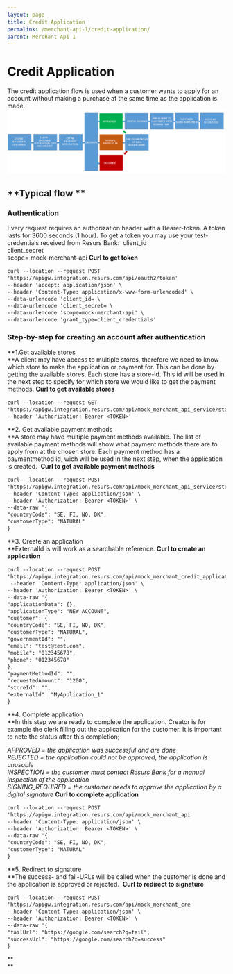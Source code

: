 ```yaml
---
layout: page
title: Credit Application
permalink: /merchant-api-1/credit-application/
parent: Merchant Api 1
---
```



# Credit Application 

The credit application flow is used when a customer wants to apply for
an account without making a purchase at the same time as the application
is made. 
![](../../attachments/71794848/71794865.png)
## **Typical flow **
### **Authentication**
Every request requires an authorization header with a Bearer-token. A
token lasts for 3600 seconds (1 hour). To get a token you may use your
test-credentials received from Resurs Bank: 
client_id  
client_secret  
scope= mock-merchant-api
**Curl to get token**
``` syntaxhighlighter-pre
curl --location --request POST 'https://apigw.integration.resurs.com/api/oauth2/token' 
--header 'accept: application/json' \
--header 'Content-Type: application/x-www-form-urlencoded' \
--data-urlencode 'client_id= \
--data-urlencode 'client_secret= \
--data-urlencode 'scope=mock-merchant-api' \
--data-urlencode 'grant_type=client_credentials'
```
### Step-by-step for creating an account after authentication
**1.Get available stores  
**A client may have access to multiple stores, therefore we need to know
which store to make the application or payment for. This can be done by
getting the available stores. Each store has a store-id. This id will be
used in the next step to specify for which store we would like to get
the payment methods.
**Curl to get available stores**
``` syntaxhighlighter-pre
curl --location --request GET 'https://apigw.integration.resurs.com/api/mock_merchant_api_service/stores'
--header 'Authorization: Bearer <TOKEN>'
```
  
**2. Get available payment methods  
**A store may have multiple payment methods available. The list of
available payment methods will show what payment methods there are to
apply from at the chosen store. Each payment method has a paymentmethod
id, wich will be used in the next step, when the application is
created. 
**Curl to get available payment methods**
``` syntaxhighlighter-pre
curl --location --request POST 'https://apigw.integration.resurs.com/api/mock_merchant_api_service/stores/{store_id}/payment_methods'
--header 'Content-Type: application/json' \
--header 'Authorization: Bearer <TOKEN>' \
--data-raw '{
"countryCode": "SE, FI, NO, DK",
"customerType": "NATURAL"
}
```
  
**3. Create an application  
**ExternalId is will work as a searchable reference.
**Curl to create an application**
``` syntaxhighlighter-pre
curl --location --request POST 'https://apigw.integration.resurs.com/api/mock_merchant_credit_application_service/applications'
 --header 'Content-Type: application/json' \
--header 'Authorization: Bearer <TOKEN>' \
--data-raw '{
"applicationData": {},
"applicationType": "NEW_ACCOUNT",
"customer": {
"countryCode": "SE, FI, NO, DK",
"customerType": "NATURAL",
"governmentId": "",
"email": "test@test.com",
"mobile": "012345678",
"phone": "012345678"
},
"paymentMethodId": "",
"requestedAmount": "1200",
"storeId": "",
"externalId": "MyApplication_1"
}
```
  
**4. Complete application  
**In this step we are ready to complete the application. Creator is for
example the clerk filling out the application for the customer. It is
important to note the status after this completion;  
  
*APPROVED = the application was successful and are done*  
*REJECTED = the application could not be approved, the application is
unusable*  
*INSPECTION = the customer must contact Resurs Bank for a manual
inspection of the application*  
*SIGNING_REQUIRED = the customer needs to approve the application by a
digital signature*
**Curl to complete application**
``` syntaxhighlighter-pre
curl --location --request POST 'https://apigw.integration.resurs.com/api/mock_merchant_api
--header 'Content-Type: application/json' \
--header 'Authorization: Bearer <TOKEN>' \
--data-raw '{
"countryCode": "SE, FI, NO, DK",
"customerType": "NATURAL"
}
```
  
**5. Redirect to signature  
**The success- and fail-URLs will be called when the customer is done
and the application is approved or rejected. 
**Curl to redirect to signature**
``` syntaxhighlighter-pre
curl --location --request POST 'https://apigw.integration.resurs.com/api/mock_merchant_cre
--header 'Content-Type: application/json' \
--header 'Authorization: Bearer <TOKEN>' \
--data-raw '{
"failUrl": "https://google.com/search?q=fail",
"successUrl": "https://google.com/search?q=success"
}
```
**  
**
